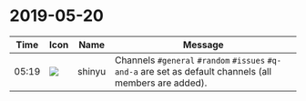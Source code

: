 # 2019-05-20

|Time|Icon|Name|Message|
|---|---|---|---|
|05:19|![](https://avatars.slack-edge.com/2018-04-27/354445776386_e258f5ed5ba887b08668_72.jpg)|shinyu|Channels `#general` `#random` `#issues` `#q-and-a` are set as default channels (all members are added).|
